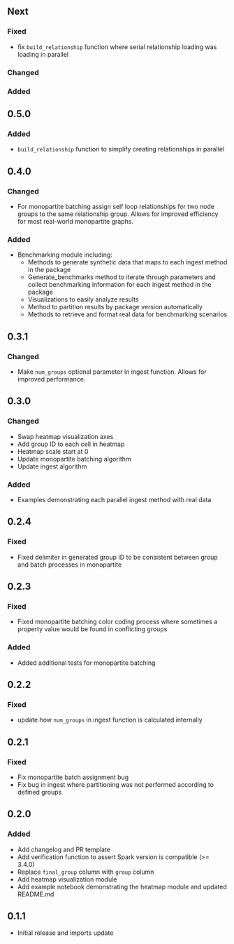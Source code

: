 ## Next

### Fixed
* fix `build_relationship` function where serial relationship loading was loading in parallel

### Changed

### Added

## 0.5.0

### Added

* `build_relationship` function to simplify creating relationships in parallel

## 0.4.0

### Changed

* For monopartite batching assign self loop relationships for two node groups to the same relationship group. Allows for improved efficiency for most real-world monopartite graphs.

### Added

* Benchmarking module including:
  * Methods to generate synthetic data that maps to each ingest method in the package
  * Generate_benchmarks method to iterate through parameters and collect benchmarking information for each ingest method in the package
  * Visualizations to easily analyze results
  * Method to partition results by package version automatically
  * Methods to retrieve and format real data for benchmarking scenarios

## 0.3.1

### Changed

* Make `num_groups` optional parameter in ingest function. Allows for improved performance. 

## 0.3.0

### Changed

* Swap heatmap visualization axes
* Add group ID to each cell in heatmap
* Heatmap scale start at 0
* Update monopartite batching algorithm
* Update ingest algorithm

### Added

* Examples demonstrating each parallel ingest method with real data

## 0.2.4

### Fixed

* Fixed delimiter in generated group ID to be consistent between group and batch processes in monopartite

## 0.2.3

### Fixed

* Fixed monopartite batching color coding process where sometimes a property value would be found in conflicting groups

### Added

* Added additional tests for monopartite batching 

## 0.2.2

### Fixed

* update how `num_groups` in ingest function is calculated internally 

## 0.2.1

### Fixed

* Fix monopartite batch assignment bug
* Fix bug in ingest where partitioning was not performed according to defined groups

## 0.2.0

### Added

* Add changelog and PR template
* Add verification function to assert Spark version is compatible (>= 3.4.0)
* Replace `final_group` column with `group` column
* Add heatmap visualization module
* Add example notebook demonstrating the heatmap module and updated README.md

## 0.1.1

* Initial release and imports update 
